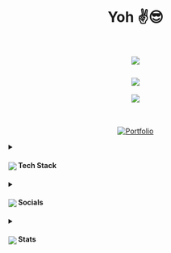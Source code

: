 <h1 align=center> Yoh ✌️😎 </h1>
<h1 align=center><img src="https://readme-typing-svg.herokuapp.com?font=jetbrains+mono&color=%2390ee90&size=23&center=true&vCenter=true&lines=Just+call+me+Mitia+!"></h1>

<p align="center">
    <img src="https://github-readme-streak-stats.herokuapp.com?user=mitia-Fi&theme=solarized-dark&theme=leafy&ring=90ee90&sideNums=90ee90&dates=ff7f50&currStreakNum=90ee90&currStreakLabel=90ee90&background=ffffff00&hide_border=true&stroke=ffffff00" /> </p>
    
<div align="center"> 

[![](https://visitcount.itsvg.in/api?id=mitia-Fi&icon=0&color=A9A9A9)](https://visitcount.itsvg.in)


<br>

[![Portfolio](https://img.shields.io/badge/Portfolio-%23000000.svg?style=for-the-badge&logo=firefox&logoColor=#FF7139)](https://portfolio-mitia.vercel.app/)

</div>


<details>
  <summary><h4> <img align="center" src="https://github.com/ParthJohri/ParthJohri/blob/readME/icons/techstack.gif"  width="29"/> Tech Stack</h2></summary>

  #### Languages
<div align="center">
  <img src="https://cdn.jsdelivr.net/gh/devicons/devicon/icons/html5/html5-original.svg" height="40" width="66" alt="kotlin logo"  />
  <img src="https://cdn.jsdelivr.net/gh/devicons/devicon/icons/css3/css3-original.svg" height="40" width="56" alt="c logo"  />
  <img src="https://cdn.jsdelivr.net/gh/devicons/devicon/icons/javascript/javascript-original.svg" height="40" width="66" alt="javascript logo"  />
  <img src="https://cdn.jsdelivr.net/gh/devicons/devicon/icons/cplusplus/cplusplus-original.svg" height="40" width="56" alt="cplusplus logo"  />
  <img src="https://cdn.jsdelivr.net/gh/devicons/devicon/icons/java/java-original.svg" height="40" width="66" alt="java logo"  />
  <img src="https://github.com/GhosTHaise/GhosTHaise/blob/main/Assets/c-sharp.svg" height="40" width="56" alt="C# logo"  />
  <img src="https://cdn.jsdelivr.net/gh/devicons/devicon/icons/python/python-original.svg" height="40" width="66" alt="python logo"  />
  <img src="https://cdn.jsdelivr.net/gh/devicons/devicon/icons/php/php-original.svg" height="40" width="66" alt="kotlin logo"  />
</div>

  #### Libraries/Frameworks
<div align="center">
  <img src="https://cdn.jsdelivr.net/gh/devicons/devicon/icons/sass/sass-original.svg" height="40" width="52" alt="sass logo"  />
  <img src="https://cdn.jsdelivr.net/gh/devicons/devicon/icons/bootstrap/bootstrap-original.svg" height="40" width="52" alt="bootstrap logo"  />
  <img src="https://cdn.jsdelivr.net/gh/devicons/devicon/icons/tailwindcss/tailwindcss-original.svg" height="40" width="52" alt="tailwindcss logo"  />
  <img src="https://cdn.jsdelivr.net/gh/devicons/devicon/icons/react/react-original.svg" height="40" width="52" alt="react logo"  />
  <img src="https://cdn.jsdelivr.net/gh/devicons/devicon/icons/express/express-original.svg" height="40" width="52" alt="express logo"  />
  <img src="https://cdn.jsdelivr.net/gh/devicons/devicon/icons/nodejs/nodejs-original.svg" height="40" width="52" alt="nodejs logo"  />
  <img src="https://cdn.jsdelivr.net/gh/devicons/devicon/icons/laravel/laravel-original.svg" height="40" width="52" alt="laravel logo"  />
  <img src="https://cdn.jsdelivr.net/gh/devicons/devicon/icons/nextjs/nextjs-original.svg" height="40" width="52" alt="nextjs logo"  />
  <img src="https://cdn.jsdelivr.net/gh/devicons/devicon@latest/icons/symfony/symfony-original.svg" height="40" width="52" alt="symfony logo"/>

</div>

#### Database
<div align="center">
  <img src="https://cdn.jsdelivr.net/gh/devicons/devicon/icons/mongodb/mongodb-original.svg" height="40" width="52" alt="mongodb logo"  />
  <img src="https://cdn.jsdelivr.net/gh/devicons/devicon/icons/mysql/mysql-original.svg" height="40" width="52" alt="mysql logo"  />
  <img src="https://cdn.jsdelivr.net/gh/devicons/devicon@latest/icons/postgresql/postgresql-plain.svg" height="40" width="52" alt="postgresql logo"  />
</div>
  
  #### Tools
<div align="center">
  <img src="https://cdn.jsdelivr.net/gh/devicons/devicon/icons/vscode/vscode-original.svg" height="40" width="52" alt="vscode logo"  />
  <img src="https://cdn.jsdelivr.net/gh/devicons/devicon/icons/photoshop/photoshop-plain.svg" height="40" width="52" alt="photoshop logo"  />
  <img src="https://cdn.jsdelivr.net/gh/devicons/devicon/icons/linux/linux-original.svg" height="40" width="52" alt="linux logo"  />
  <img src="https://cdn.jsdelivr.net/gh/devicons/devicon/icons/git/git-original.svg" height="40" width="52" alt="git logo"  />
  <img src="https://cdn.jsdelivr.net/gh/devicons/devicon/icons/npm/npm-original-wordmark.svg" height="40" width="52" alt="npm logo"  />
</div>
</details>



<details>
  <summary><h4> <img align ='center' src='https://i.giphy.com/media/v1.Y2lkPTc5MGI3NjExaGtqdDdwN2oyNWJ4czlncHBkamJxaHcxYmVmcXY3a3I3MjRmYjBrbCZlcD12MV9pbnRlcm5hbF9naWZfYnlfaWQmY3Q9ZQ/kmUvauX8TMWg0OsqKW/giphy.gif' width ='37' /> Socials</h2></summary>

<div style="display: flex; flex-direction: column; justify-content: center; align-items: center; ">
  <a href="https://web.facebook.com/TafitasoaMi/">
    <img align="center" src="https://cdn.jsdelivr.net/gh/devicons/devicon@latest/icons/facebook/facebook-plain.svg" width="32"/>
  </a>
  <a href="https://www.linkedin.com/in/mitia-fi/">
    <img align="center" src="https://cdn.jsdelivr.net/gh/devicons/devicon@latest/icons/linkedin/linkedin-plain.svg" width="32"/>
  </a>
  <a href="https://x.com/Mitia_Fi">
    <img align="center" src="https://cdn.jsdelivr.net/gh/devicons/devicon@latest/icons/twitter/twitter-original.svg"  width="32"/>
  </a>
</div>
</details>


<details>
  <summary><h4> <img align="center" src="https://github.com/ParthJohri/ParthJohri/blob/readME/icons/stats.gif"  width="32"/> Stats</h2></summary>

  ### GitHub
  <div align="center">
    
   ![](https://github-readme-stats.vercel.app/api/top-langs/?username=mitia-Fi&theme=tokyonight&hide_border=false&include_all_commits=true&count_private=false&layout=compact)<br/>
   ![](https://github-readme-activity-graph.vercel.app/graph?username=mitia-Fi&theme=tokyo-night)
   
  </div>
</details>
